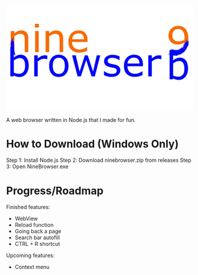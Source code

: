![NineBrowser Logo](https://raw.githubusercontent.com/Unzor/ninebrowser/main/nb%20(1).png)

A web browser written in Node.js that I made for fun.

# How to Download (Windows Only)
Step 1: Install Node.js
Step 2: Download ninebrowser.zip from releases
Step 3: Open NineBrowser.exe

# Progress/Roadmap
Finished features:
- WebView
- Reload function
- Going back a page
- Search bar autofill
- CTRL + R shortcut

Upcoming features:
- Context menu
